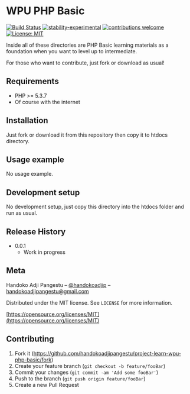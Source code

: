 # WPU PHP Basic

[![Build Status](https://travis-ci.org/dwyl/esta.svg?branch=master)](https://github.com/handokoadjipangestu/project-learn-wpu-php-basic)
[![stability-experimental](https://img.shields.io/badge/stability-experimental-orange.svg)](https://github.com/handokoadjipangestu/project-learn-wpu-php-basic)
[![contributions welcome](https://img.shields.io/badge/contributions-welcome-brightgreen.svg?style=flat)](https://github.com/handokoadjipangestu/project-learn-wpu-php-basic/fork)
[![License: MIT](https://img.shields.io/badge/License-MIT-yellow.svg)](https://opensource.org/licenses/MIT)

Inside all of these directories are PHP Basic learning materials as a foundation when you want to level up to intermediate.

For those who want to contribute, just fork or download as usual!

## Requirements

- PHP >= 5.3.7
- Of course with the internet

## Installation

Just fork or download it from this repository then copy it to htdocs directory.

## Usage example

No usage example.

## Development setup

No development setup, just copy this directory into the htdocs folder and run as usual.

## Release History

- 0.0.1
  - Work in progress

## Meta

Handoko Adji Pangestu – [@handokoadjip](https://www.instagram.com/handokoadjip/) – handokoadjipangestu@gmail.com

Distributed under the MIT license. See `LICENSE` for more information.

[https://opensource.org/licenses/MIT](https://opensource.org/licenses/MIT)

## Contributing

1. Fork it (<https://github.com/handokoadjipangestu/project-learn-wpu-php-basic/fork>)
2. Create your feature branch (`git checkout -b feature/fooBar`)
3. Commit your changes (`git commit -am 'Add some fooBar'`)
4. Push to the branch (`git push origin feature/fooBar`)
5. Create a new Pull Request
